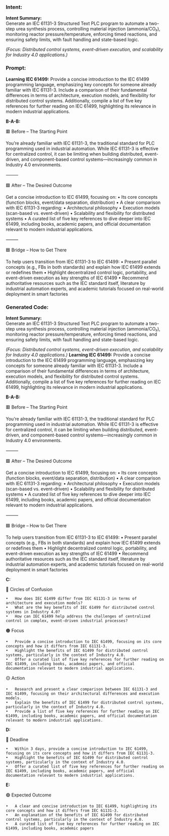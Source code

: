 ### Intent:
**Intent Summary:**  
Generate an IEC 61131-3 Structured Text PLC program to automate a two-step urea synthesis process, controlling material injection (ammonia/CO₂), monitoring reactor pressure/temperature, enforcing timed reactions, and ensuring safety limits, with fault handling and state-based logic.  

*(Focus: Distributed control systems, event-driven execution, and scalability for Industry 4.0 applications.)*

### Prompt:
**Learning IEC 61499:**
Provide a concise introduction to the IEC 61499 programming language, emphasizing key concepts for someone already familiar with IEC 61131-3. Include a comparison of their fundamental differences in terms of architecture, execution models, and flexibility for distributed control systems. Additionally, compile a list of five key references for further reading on IEC 61499, highlighting its relevance in modern industrial applications.


**B-A-B:**

🟥 Before – The Starting Point

You’re already familiar with IEC 61131-3, the traditional standard for PLC programming used in industrial automation. While IEC 61131-3 is effective for centralized control, it can be limiting when building distributed, event-driven, and component-based control systems—increasingly common in Industry 4.0 environments.

⸻

🟩 After – The Desired Outcome

Get a concise introduction to IEC 61499, focusing on:
	•	Its core concepts (function blocks, event/data separation, distribution)
	•	A clear comparison with IEC 61131-3 regarding:
	•	Architectural philosophy
	•	Execution models (scan-based vs. event-driven)
	•	Scalability and flexibility for distributed systems
	•	A curated list of five key references to dive deeper into IEC 61499, including books, academic papers, and official documentation relevant to modern industrial applications.

⸻

🟦 Bridge – How to Get There

To help users transition from IEC 61131-3 to IEC 61499:
	•	Present parallel concepts (e.g., FBs in both standards) and explain how IEC 61499 extends or redefines them
	•	Highlight decentralized control logic, portability, and event-driven execution as key strengths of IEC 61499
	•	Recommend authoritative resources such as the IEC standard itself, literature by industrial automation experts, and academic tutorials focused on real-world deployment in smart factories

### Generated Code:
**Intent Summary:**  
Generate an IEC 61131-3 Structured Text PLC program to automate a two-step urea synthesis process, controlling material injection (ammonia/CO₂), monitoring reactor pressure/temperature, enforcing timed reactions, and ensuring safety limits, with fault handling and state-based logic.  

*(Focus: Distributed control systems, event-driven execution, and scalability for Industry 4.0 applications.)*
**Learning IEC 61499:**
Provide a concise introduction to the IEC 61499 programming language, emphasizing key concepts for someone already familiar with IEC 61131-3. Include a comparison of their fundamental differences in terms of architecture, execution models, and flexibility for distributed control systems. Additionally, compile a list of five key references for further reading on IEC 61499, highlighting its relevance in modern industrial applications.


**B-A-B:**

🟥 Before – The Starting Point

You’re already familiar with IEC 61131-3, the traditional standard for PLC programming used in industrial automation. While IEC 61131-3 is effective for centralized control, it can be limiting when building distributed, event-driven, and component-based control systems—increasingly common in Industry 4.0 environments.

⸻

🟩 After – The Desired Outcome

Get a concise introduction to IEC 61499, focusing on:
	•	Its core concepts (function blocks, event/data separation, distribution)
	•	A clear comparison with IEC 61131-3 regarding:
	•	Architectural philosophy
	•	Execution models (scan-based vs. event-driven)
	•	Scalability and flexibility for distributed systems
	•	A curated list of five key references to dive deeper into IEC 61499, including books, academic papers, and official documentation relevant to modern industrial applications.

⸻

🟦 Bridge – How to Get There

To help users transition from IEC 61131-3 to IEC 61499:
	•	Present parallel concepts (e.g., FBs in both standards) and explain how IEC 61499 extends or redefines them
	•	Highlight decentralized control logic, portability, and event-driven execution as key strengths of IEC 61499
	•	Recommend authoritative resources such as the IEC standard itself, literature by industrial automation experts, and academic tutorials focused on real-world deployment in smart factories

**C:**

🔴	Circles of Confusion

	•	How does IEC 61499 differ from IEC 61131-3 in terms of architecture and execution models?
	•	What are the key benefits of IEC 61499 for distributed control systems in Industry 4.0?
	•	How can IEC 61499 help address the challenges of centralized control in complex, event-driven industrial processes?

🟠 Focus

	•	Provide a concise introduction to IEC 61499, focusing on its core concepts and how it differs from IEC 61131-3.
	•	Highlight the benefits of IEC 61499 for distributed control systems, particularly in the context of Industry 4.0.
	•	Offer a curated list of five key references for further reading on IEC 61499, including books, academic papers, and official documentation relevant to modern industrial applications.

🟡 Action

	•	Research and present a clear comparison between IEC 61131-3 and IEC 61499, focusing on their architectural differences and execution models.
	•	Explain the benefits of IEC 61499 for distributed control systems, particularly in the context of Industry 4.0.
	•	Provide a list of five key references for further reading on IEC 61499, including books, academic papers, and official documentation relevant to modern industrial applications.

**D:**

🔵	Deadline

	•	Within 3 days, provide a concise introduction to IEC 61499, focusing on its core concepts and how it differs from IEC 61131-3.
	•	Highlight the benefits of IEC 61499 for distributed control systems, particularly in the context of Industry 4.0.
	•	Offer a curated list of five key references for further reading on IEC 61499, including books, academic papers, and official documentation relevant to modern industrial applications.

**E:**

🟢	Expected Outcome

	•	A clear and concise introduction to IEC 61499, highlighting its core concepts and how it differs from IEC 61131-3.
	•	An explanation of the benefits of IEC 61499 for distributed control systems, particularly in the context of Industry 4.0.
	•	A curated list of five key references for further reading on IEC 61499, including books, academic papers
